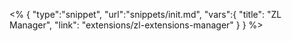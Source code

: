 <% {
	"type":"snippet", "url":"snippets/init.md", "vars":{
		"title": "ZL Manager",
		"link": "extensions\/zl-extensions-manager"
	}
} %>